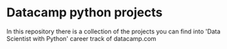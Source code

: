 # Datacamp python projects
In this repository there is a collection of the projects you can find into 'Data Scientist with Python' career track of datacamp.com
